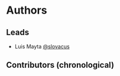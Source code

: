 <!-- Space: ansible-role-activemq -->
<!-- Title: Authors -->

# Authors

## Leads

- Luis Mayta [@slovacus](https://github.com/luismayta)

## Contributors (chronological)
